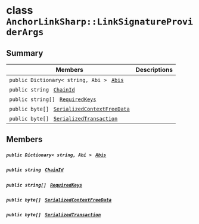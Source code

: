# class `AnchorLinkSharp::LinkSignatureProviderArgs` 

## Summary

 Members                                | Descriptions                                
----------------------------------------|---------------------------------------------
`public Dictionary< string, Abi > ` [`Abis`](#class_anchor_link_sharp_1_1_link_signature_provider_args_1af733805fca25a67a172db74b98bae32e) | 
`public string ` [`ChainId`](#class_anchor_link_sharp_1_1_link_signature_provider_args_1a4476ef8ec88d45c994accc6d8c4f0da3) | 
`public string[] ` [`RequiredKeys`](#class_anchor_link_sharp_1_1_link_signature_provider_args_1a88ea4088e78ea1a0264a40ea9deff157) | 
`public byte[] ` [`SerializedContextFreeData`](#class_anchor_link_sharp_1_1_link_signature_provider_args_1ae3d54d18e3104efb0fb7eaa42f116f4f) | 
`public byte[] ` [`SerializedTransaction`](#class_anchor_link_sharp_1_1_link_signature_provider_args_1aba3d8dc245a1e78ee0bb38a8d1a9bb68) | 

## Members

##### `public Dictionary< string, Abi > ` [`Abis`](#class_anchor_link_sharp_1_1_link_signature_provider_args_1af733805fca25a67a172db74b98bae32e) 

##### `public string ` [`ChainId`](#class_anchor_link_sharp_1_1_link_signature_provider_args_1a4476ef8ec88d45c994accc6d8c4f0da3) 

##### `public string[] ` [`RequiredKeys`](#class_anchor_link_sharp_1_1_link_signature_provider_args_1a88ea4088e78ea1a0264a40ea9deff157) 

##### `public byte[] ` [`SerializedContextFreeData`](#class_anchor_link_sharp_1_1_link_signature_provider_args_1ae3d54d18e3104efb0fb7eaa42f116f4f) 

##### `public byte[] ` [`SerializedTransaction`](#class_anchor_link_sharp_1_1_link_signature_provider_args_1aba3d8dc245a1e78ee0bb38a8d1a9bb68) 

